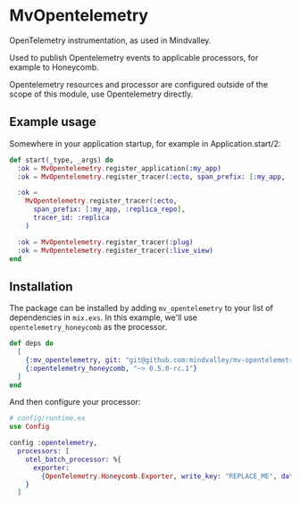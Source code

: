 # MvOpentelemetry

OpenTelemetry instrumentation, as used in Mindvalley.

Used to publish Opentelemetry events to applicable processors, for example
to Honeycomb.

Opentelemetry resources and processor are configured outside of the scope
of this module, use Opentelemetry directly.

## Example usage

Somewhere in your application startup, for example in Application.start/2:

```elixir
def start(_type, _args) do
  :ok = MvOpentelemetry.register_application(:my_app)
  :ok = MvOpentelemetry.register_tracer(:ecto, span_prefix: [:my_app, :repo])

  :ok =
    MvOpentelemetry.register_tracer(:ecto,
      span_prefix: [:my_app, :replica_repo],
      tracer_id: :replica
    )

  :ok = MvOpentelemetry.register_tracer(:plug)
  :ok = MvOpentelemetry.register_tracer(:live_view)
end
```

## Installation

The package can be installed by adding `mv_opentelemetry` to your list of
dependencies in `mix.exs`. In this example, we'll use `opentelemetry_honeycomb`
as the processor.

```elixir
def deps do
  [
    {:mv_opentelemetry, git: "git@github.com:mindvalley/mv-opentelemetry.git"},
    {:opentelemetry_honeycomb, "~> 0.5.0-rc.1"}
  ]
end
```

And then configure your processor:

```elixir
# config/runtime.ex
use Config

config :opentelemetry,
  processors: [
    otel_batch_processor: %{
      exporter:
        {OpenTelemetry.Honeycomb.Exporter, write_key: "REPLACE_ME", dataset: "REPLACE_ME"}
    }
  ]
```
